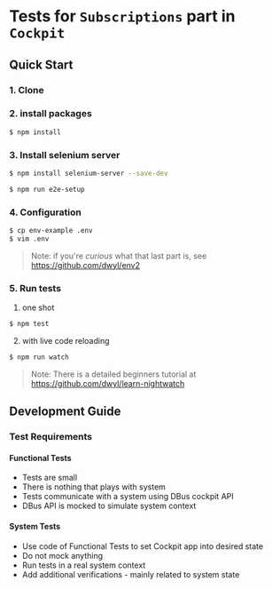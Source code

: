 # Tests for `Subscriptions` part  in `Cockpit`

## Quick Start

### 1. Clone

### 2. install packages

```sh
$ npm install

```

### 3. Install selenium server

```sh
$ npm install selenium-server --save-dev
```

```sh
$ npm run e2e-setup
```

### 4. Configuration

```sh
$ cp env-example .env
$ vim .env
```

> Note: if you're _curious_ what that last part is, see https://github.com/dwyl/env2

### 5. Run tests

1. one shot

```sh
$ npm test
```

2. with live code reloading

```sh
$ npm run watch
```

> Note: There is a detailed beginners tutorial at https://github.com/dwyl/learn-nightwatch

## Development Guide

### Test Requirements

#### Functional Tests

- Tests are small
- There is nothing that plays with system
- Tests communicate with a system using DBus cockpit API
- DBus API is mocked to simulate system context

#### System Tests

- Use code of Functional Tests to set Cockpit app into desired state
- Do not mock anything
- Run tests in a real system context
- Add additional verifications - mainly related to system state
